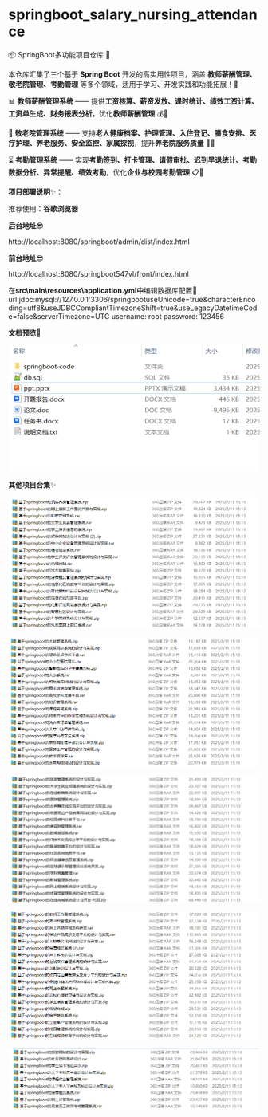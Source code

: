 # springboot_salary_nursing_attendance

📦 SpringBoot多功能项目仓库 🎯

本仓库汇集了三个基于 **Spring Boot** 开发的高实用性项目，涵盖 **教师薪酬管理、敬老院管理、考勤管理** 等多个领域，适用于学习、开发实践和功能拓展！🚀

📊 **教师薪酬管理系统** —— 提供**工资核算、薪资发放、课时统计、绩效工资计算、工资单生成、财务报表分析**，优化**教师薪酬管理** 💰📑

🏡 **敬老院管理系统** —— 支持**老人健康档案、护理管理、入住登记、膳食安排、医疗护理、养老服务、安全监控、家属探视**，提升**养老院服务质量** 👴✅

⏳ **考勤管理系统** —— 实现**考勤签到、打卡管理、请假审批、迟到早退统计、考勤数据分析、异常提醒、绩效考勤**，优化**企业与校园考勤管理** 📋🚀

**项目部署说明**✨：

推荐使用：**谷歌浏览器**

**后台地址**😎

http://localhost:8080/springboot/admin/dist/index.html

**前台地址**😎

http://localhost:8080/springboot547vl/front/index.html

在**src\main\resources\application.yml中**编辑数据库配置🎉										
url:jdbc:mysql://127.0.0.1:3306/springbootuseUnicode=true&characterEncoding=utf8&useJDBCCompliantTimezoneShift=true&useLegacyDatetimeCode=false&serverTimezone=UTC
username: root
password: 123456

**文档预览**👀

![](./images/预览.png)

**其他项目合集**✨

![](./images/1.png)

![](./images/2.png)

![](images/3.png)

![](images/4.png)

![](images/5.png)